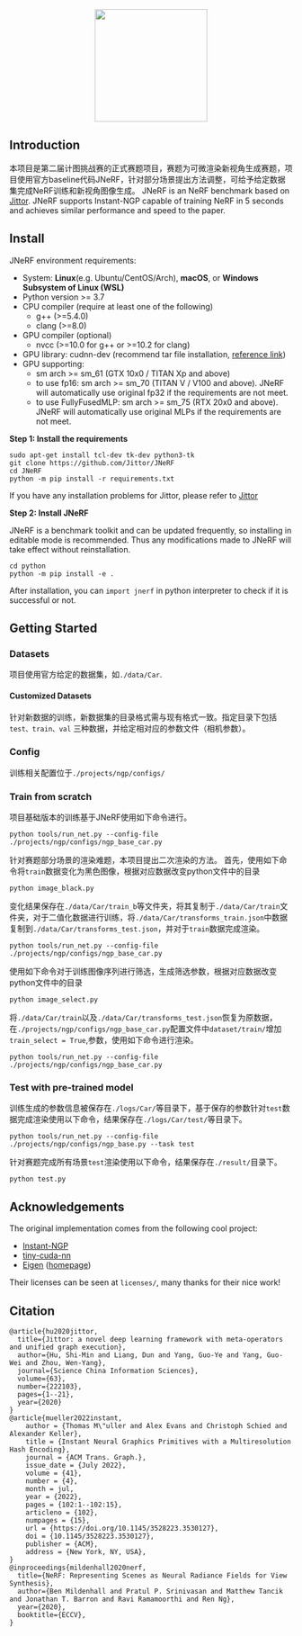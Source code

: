 <!-- # JNeRF -->
<div align="center">
<img src="docs/logo.png" height="200"/>
</div>

## Introduction
本项目是第二届计图挑战赛的正式赛题项目，赛题为可微渲染新视角生成赛题，项目使用官方baseline代码JNeRF，针对部分场景提出方法调整，可给予给定数据集完成NeRF训练和新视角图像生成。
JNeRF is an NeRF benchmark based on [Jittor](https://github.com/Jittor/jittor). JNeRF supports Instant-NGP capable of training NeRF in 5 seconds and achieves similar performance and speed to the paper.

## Install
JNeRF environment requirements:

* System: **Linux**(e.g. Ubuntu/CentOS/Arch), **macOS**, or **Windows Subsystem of Linux (WSL)**
* Python version >= 3.7
* CPU compiler (require at least one of the following)
    * g++ (>=5.4.0)
    * clang (>=8.0)
* GPU compiler (optional)
    * nvcc (>=10.0 for g++ or >=10.2 for clang)
* GPU library: cudnn-dev (recommend tar file installation, [reference link](https://docs.nvidia.com/deeplearning/cudnn/install-guide/index.html#installlinux-tar))
* GPU supporting:
  * sm arch >= sm_61 (GTX 10x0 / TITAN Xp and above)
  * to use fp16: sm arch >= sm_70 (TITAN V / V100 and above). JNeRF will automatically use original fp32 if the requirements are not meet.
  * to use FullyFusedMLP: sm arch >= sm_75 (RTX 20x0 and above). JNeRF will automatically use original MLPs if the requirements are not meet.

**Step 1: Install the requirements**
```shell
sudo apt-get install tcl-dev tk-dev python3-tk
git clone https://github.com/Jittor/JNeRF
cd JNeRF
python -m pip install -r requirements.txt
```
If you have any installation problems for Jittor, please refer to [Jittor](https://github.com/Jittor/jittor)

**Step 2: Install JNeRF**

JNeRF is a benchmark toolkit and can be updated frequently, so installing in editable mode is recommended.
Thus any modifications made to JNeRF will take effect without reinstallation.

```shell
cd python
python -m pip install -e .
```

After installation, you can ```import jnerf``` in python interpreter to check if it is successful or not.

## Getting Started

### Datasets

项目使用官方给定的数据集，如`./data/Car`.

#### Customized Datasets

针对新数据的训练，新数据集的目录格式需与现有格式一致。指定目录下包括 `test、train、val` 三种数据，并给定相对应的参数文件（相机参数）。

### Config

训练相关配置位于`./projects/ngp/configs/`

### Train from scratch

项目基础版本的训练基于JNeRF使用如下命令进行。

```shell
python tools/run_net.py --config-file ./projects/ngp/configs/ngp_base_car.py
```

针对赛题部分场景的渲染难题，本项目提出二次渲染的方法。
首先，使用如下命令将`train`数据变化为黑色图像，根据对应数据改变python文件中的目录

```shell
python image_black.py
```

变化结果保存在`./data/Car/train_b`等文件夹，将其复制于`./data/Car/train`文件夹，对于二值化数据进行训练，将`./data/Car/transforms_train.json`中数据复制到`./data/Car/transforms_test.json`，并对于`train`数据完成渲染。

```shell
python tools/run_net.py --config-file ./projects/ngp/configs/ngp_base_car.py
```

使用如下命令对于训练图像序列进行筛选，生成筛选参数，根据对应数据改变python文件中的目录

```shell
python image_select.py
```

将`./data/Car/train`以及`./data/Car/transforms_test.json`恢复为原数据，在`./projects/ngp/configs/ngp_base_car.py`配置文件中`dataset/train/`增加`train_select = True`,参数，使用如下命令进行渲染。

```shell
python tools/run_net.py --config-file ./projects/ngp/configs/ngp_base_car.py
```

### Test with pre-trained model

训练生成的参数信息被保存在`./logs/Car/`等目录下，基于保存的参数针对`test`数据完成渲染使用以下命令，结果保存在`./logs/Car/test/`等目录下。

```shell
python tools/run_net.py --config-file ./projects/ngp/configs/ngp_base.py --task test
```

针对赛题完成所有场景`test`渲染使用以下命令，结果保存在`./result/`目录下。

```shell
python test.py
```

## Acknowledgements

The original implementation comes from the following cool project:
* [Instant-NGP](https://github.com/NVlabs/instant-ngp)
* [tiny-cuda-nn](https://github.com/NVlabs/tiny-cuda-nn)
* [Eigen](https://github.com/Tom94/eigen) ([homepage](https://eigen.tuxfamily.org/index.php?title=Main_Page))

Their licenses can be seen at `licenses/`, many thanks for their nice work!


## Citation

```
@article{hu2020jittor,
  title={Jittor: a novel deep learning framework with meta-operators and unified graph execution},
  author={Hu, Shi-Min and Liang, Dun and Yang, Guo-Ye and Yang, Guo-Wei and Zhou, Wen-Yang},
  journal={Science China Information Sciences},
  volume={63},
  number={222103},
  pages={1--21},
  year={2020}
}
@article{mueller2022instant,
    author = {Thomas M\"uller and Alex Evans and Christoph Schied and Alexander Keller},
    title = {Instant Neural Graphics Primitives with a Multiresolution Hash Encoding},
    journal = {ACM Trans. Graph.},
    issue_date = {July 2022},
    volume = {41},
    number = {4},
    month = jul,
    year = {2022},
    pages = {102:1--102:15},
    articleno = {102},
    numpages = {15},
    url = {https://doi.org/10.1145/3528223.3530127},
    doi = {10.1145/3528223.3530127},
    publisher = {ACM},
    address = {New York, NY, USA},
}
@inproceedings{mildenhall2020nerf,
  title={NeRF: Representing Scenes as Neural Radiance Fields for View Synthesis},
  author={Ben Mildenhall and Pratul P. Srinivasan and Matthew Tancik and Jonathan T. Barron and Ravi Ramamoorthi and Ren Ng},
  year={2020},
  booktitle={ECCV},
}
```
